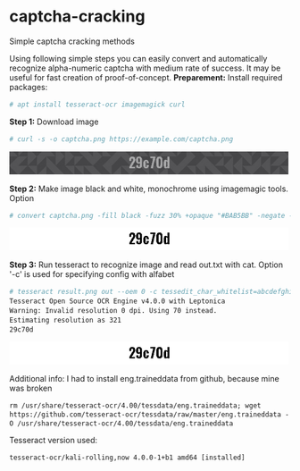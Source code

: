 # captcha-cracking
Simple captcha cracking methods 

Using following simple steps you can easily convert and automatically recognize alpha-numeric captcha with medium rate of success.
It may be useful for fast creation of proof-of-concept.
**Preparement:**
Install required packages:
```sh
# apt install tesseract-ocr imagemagick curl
```

**Step 1:**
Download image
```sh
# curl -s -o captcha.png https://example.com/captcha.png
```
<img src="captcha.png" width=500px/>

**Step 2:**
Make image black and white, monochrome using imagemagic tools.
Option
```sh
# convert captcha.png -fill black -fuzz 30% +opaque "#BAB5BB" -negate -monochrome result.png
```
<img src="result.png" width=500px/>

**Step 3:**
Run tesseract to recognize image and read out.txt with cat.
Option '-c' is used for specifying config with alfabet
```sh
# tesseract result.png out --oem 0 -c tessedit_char_whitelist=abcdefghijklmnopqrstuvwxyz0123456789; cat out.txt
Tesseract Open Source OCR Engine v4.0.0 with Leptonica
Warning: Invalid resolution 0 dpi. Using 70 instead.
Estimating resolution as 321
29c70d
```
<img src="result.png" width=500px/>

Additional info:
I had to install eng.traineddata from github, because mine was broken
```
rm /usr/share/tesseract-ocr/4.00/tessdata/eng.traineddata; wget https://github.com/tesseract-ocr/tessdata/raw/master/eng.traineddata -O /usr/share/tesseract-ocr/4.00/tessdata/eng.traineddata
```
Tesseract version used:
```
tesseract-ocr/kali-rolling,now 4.0.0-1+b1 amd64 [installed]
```
